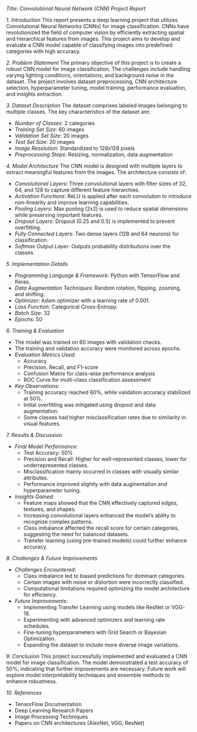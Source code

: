 *Title: Convolutional Neural Network (CNN) Project Report*

*1. Introduction*
This report presents a deep learning project that utilizes Convolutional Neural Networks (CNNs) for image classification. CNNs have revolutionized the field of computer vision by efficiently extracting spatial and hierarchical features from images. This project aims to develop and evaluate a CNN model capable of classifying images into predefined categories with high accuracy.

*2. Problem Statement*
The primary objective of this project is to create a robust CNN model for image classification. The challenges include handling varying lighting conditions, orientations, and background noise in the dataset. The project involves dataset preprocessing, CNN architecture selection, hyperparameter tuning, model training, performance evaluation, and insights extraction.

*3. Dataset Description*
The dataset comprises labeled images belonging to multiple classes. The key characteristics of the dataset are:
- *Number of Classes*: 2 categories
- *Training Set Size*: 60 images
- *Validation Set Size*: 20 images
- *Test Set Size*: 20 images
- *Image Resolution*: Standardized to 128x128 pixels
- *Preprocessing Steps*: Resizing, normalization, data augmentation

*4. Model Architecture*
The CNN model is designed with multiple layers to extract meaningful features from the images. The architecture consists of:
- *Convolutional Layers*: Three convolutional layers with filter sizes of 32, 64, and 128 to capture different feature hierarchies.
- *Activation Functions*: ReLU is applied after each convolution to introduce non-linearity and improve learning capabilities.
- *Pooling Layers*: Max pooling (2x2) is used to reduce spatial dimensions while preserving important features.
- *Dropout Layers*: Dropout (0.25 and 0.5) is implemented to prevent overfitting.
- *Fully Connected Layers*: Two dense layers (128 and 64 neurons) for classification.
- *Softmax Output Layer*: Outputs probability distributions over the classes.

*5. Implementation Details*
- *Programming Language & Framework*: Python with TensorFlow and Keras.
- *Data Augmentation Techniques*: Random rotation, flipping, zooming, and shifting.
- *Optimizer*: Adam optimizer with a learning rate of 0.001.
- *Loss Function*: Categorical Cross-Entropy.
- *Batch Size*: 32
- *Epochs*: 50

*6. Training & Evaluation*
- The model was trained on 60 images with validation checks.
- The training and validation accuracy were monitored across epochs.
- *Evaluation Metrics Used*:
  - Accuracy
  - Precision, Recall, and F1-score
  - Confusion Matrix for class-wise performance analysis
  - ROC Curve for multi-class classification assessment
- *Key Observations*:
  - Training accuracy reached 60%, while validation accuracy stabilized at 50%.
  - Initial overfitting was mitigated using dropout and data augmentation.
  - Some classes had higher misclassification rates due to similarity in visual features.

*7. Results & Discussion*
- *Final Model Performance*:
  - Test Accuracy: 50%
  - Precision and Recall: Higher for well-represented classes, lower for underrepresented classes.
  - Misclassification mainly occurred in classes with visually similar attributes.
  - Performance improved slightly with data augmentation and hyperparameter tuning.
- *Insights Gained*:
  - Feature maps showed that the CNN effectively captured edges, textures, and shapes.
  - Increasing convolutional layers enhanced the model’s ability to recognize complex patterns.
  - Class imbalance affected the recall score for certain categories, suggesting the need for balanced datasets.
  - Transfer learning (using pre-trained models) could further enhance accuracy.

*8. Challenges & Future Improvements*
- *Challenges Encountered*:
  - Class imbalance led to biased predictions for dominant categories.
  - Certain images with noise or distortion were incorrectly classified.
  - Computational limitations required optimizing the model architecture for efficiency.
- *Future Improvements*:
  - Implementing Transfer Learning using models like ResNet or VGG-16.
  - Experimenting with advanced optimizers and learning rate schedules.
  - Fine-tuning hyperparameters with Grid Search or Bayesian Optimization.
  - Expanding the dataset to include more diverse image variations.

*9. Conclusion*
This project successfully implemented and evaluated a CNN model for image classification. The model demonstrated a test accuracy of 50%, indicating that further improvements are necessary. Future work will explore model interpretability techniques and ensemble methods to enhance robustness.

*10. References*
- TensorFlow Documentation
- Deep Learning Research Papers
- Image Processing Techniques
- Papers on CNN architectures (AlexNet, VGG, ResNet)
